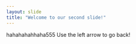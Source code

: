 ```yaml
---
layout: slide
title: "Welcome to our second slide!"
---
```

hahahahahhaha555
Use the left arrow to go back!
